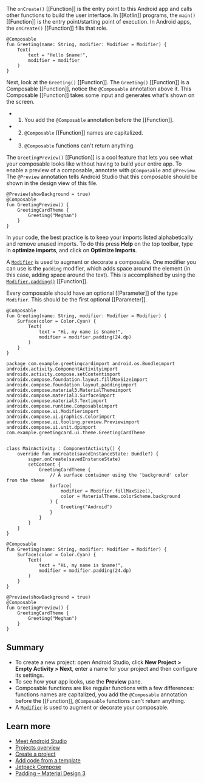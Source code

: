 The `onCreate()` [[Function]] is the entry point to this Android app and calls other functions to build the user interface. In [[Kotlin]] programs, the `main()` [[Function]] is the entry point/starting point of execution. In Android apps, the `onCreate()` [[Function]] fills that role.

```
@Composable
fun Greeting(name: String, modifier: Modifier = Modifier) {
	Text(
		text = "Hello $name!",
		modifier = modifier
	)
}
```

Next, look at the `Greeting()` [[Function]]. The `Greeting()` [[Function]] is a Composable [[Function]], notice the `@Composable` annotation above it. This Composable [[Function]] takes some input and generates what's shown on the screen.
- 1. You add the `@Composable` annotation before the [[Function]].
- 2. `@Composable` [[Function]] names are capitalized.
- 3. `@Composable` functions can't return anything.

The `GreetingPreview()` [[Function]] is a cool feature that lets you see what your composable looks like without having to build your entire app. To enable a preview of a composable, annotate with `@Composable` and `@Preview`. The `@Preview` annotation tells Android Studio that this composable should be shown in the design view of this file.

```
@Preview(showBackground = true)
@Composable
fun GreetingPreview() {
	GreetingCardTheme {
		Greeting("Meghan")
	}
}
```


In your code, the best practice is to keep your imports listed alphabetically and remove unused imports. To do this press **Help** on the top toolbar, type in **optimize imports**, and click on **Optimize Imports**.

A [`Modifier`](https://developer.android.com/reference/kotlin/androidx/compose/ui/Modifier) is used to augment or decorate a composable. One modifier you can use is the `padding` modifier, which adds space around the element (in this case, adding space around the text). This is accomplished by using the [`Modifier.padding()`](https://developer.android.com/reference/kotlin/androidx/compose/ui/Modifier#\(androidx.compose.ui.Modifier\).padding\(androidx.compose.ui.unit.Dp\)) [[Function]].

Every composable should have an optional [[Parameter]] of the type `Modifier`. This should be the first optional [[Parameter]].

```
@Composable
fun Greeting(name: String, modifier: Modifier = Modifier) {
	Surface(color = Color.Cyan) {
		Text(
			text = "Hi, my name is $name!",
			modifier = modifier.padding(24.dp)
		)
	}
}
```



```
package com.example.greetingcardimport android.os.Bundleimport androidx.activity.ComponentActivityimport androidx.activity.compose.setContentimport androidx.compose.foundation.layout.fillMaxSizeimport androidx.compose.foundation.layout.paddingimport androidx.compose.material3.MaterialThemeimport androidx.compose.material3.Surfaceimport androidx.compose.material3.Textimport androidx.compose.runtime.Composableimport androidx.compose.ui.Modifierimport androidx.compose.ui.graphics.Colorimport androidx.compose.ui.tooling.preview.Previewimport androidx.compose.ui.unit.dpimport com.example.greetingcard.ui.theme.GreetingCardTheme


class MainActivity : ComponentActivity() {
	override fun onCreate(savedInstanceState: Bundle?) {
		super.onCreate(savedInstanceState)
		setContent {
			GreetingCardTheme {
				// A surface container using the 'background' color                 from the theme
				Surface(
					modifier = Modifier.fillMaxSize(),
					color = MaterialTheme.colorScheme.background
				) {
					Greeting("Android")
				}
			}
		}
	}
}

@Composable
fun Greeting(name: String, modifier: Modifier = Modifier) {
	Surface(color = Color.Cyan) {
		Text(
			text = "Hi, my name is $name!",
			modifier = modifier.padding(24.dp)
		)
	}
}

@Preview(showBackground = true)
@Composable
fun GreetingPreview() {
	GreetingCardTheme {
		Greeting("Meghan")
	}
}
```

## Summary

- To create a new project: open Android Studio, click **New Project > Empty Activity > Next**, enter a name for your project and then configure its settings.
- To see how your app looks, use the **Preview** pane.
- Composable functions are like regular functions with a few differences: functions names are capitalized, you add the `@Composable` annotation before the [[Function]], `@Composable` functions can't return anything.
- A [`Modifier`](https://developer.android.com/reference/kotlin/androidx/compose/ui/Modifier) is used to augment or decorate your composable.

## Learn more

- [Meet Android Studio](https://developer.android.com/studio/intro)
- [Projects overview](https://developer.android.com/studio/projects)
- [Create a project](https://developer.android.com/studio/projects/create-project)
- [Add code from a template](https://developer.android.com/studio/projects/templates)
- [Jetpack Compose](https://developer.android.com/jetpack/compose)
- [Padding – Material Design 3](https://m3.material.io/foundations/layout/understanding-layout/spacing#64eb2223-f5e8-4d2a-9edc-9e3a7002220a)